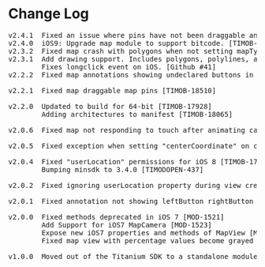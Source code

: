 # Change Log
<pre>
v2.4.1  Fixed an issue where pins have not been draggable anymore. [MOD-2131]
v2.4.0  iOS9: Upgrade map module to support bitcode. [TIMOB-19385]
v2.3.2  Fixed map crash with polygons when not setting mapType. [TIMOB-19102]
v2.3.1  Add drawing support. Includes polygons, polylines, and circles. [TIMOB-15410]
        Fixes longclick event on iOS. [Github #41]
v2.2.2  Fixed map annotations showing undeclared buttons in iOS7 [TIMOB-17953]

v2.2.1  Fixed map draggable map pins [TIMOB-18510]

v2.2.0  Updated to build for 64-bit [TIMOB-17928]
        Adding architectures to manifest [TIMOB-18065]

v2.0.6  Fixed map not responding to touch after animating camera [TIMOB-17749]

v2.0.5  Fixed exception when setting "centerCoordinate" on camera [TIMOB-17659]

v2.0.4  Fixed "userLocation" permissions for iOS 8 [TIMOB-17665]
        Bumping minsdk to 3.4.0 [TIMODOPEN-437]

v2.0.2  Fixed ignoring userLocation property during view creation [TIMOB-12733]

v2.0.1  Fixed annotation not showing leftButton rightButton [TC-3524]

v2.0.0  Fixed methods deprecated in iOS 7 [MOD-1521]
        Add Support for iOS7 MapCamera [MOD-1523]
        Expose new iOS7 properties and methods of MapView [MOD-1522]
        Fixed map view with percentage values become grayed when rotating the screen [MOD-1613]

v1.0.0  Moved out of the Titanium SDK to a standalone module [MOD-1514]

